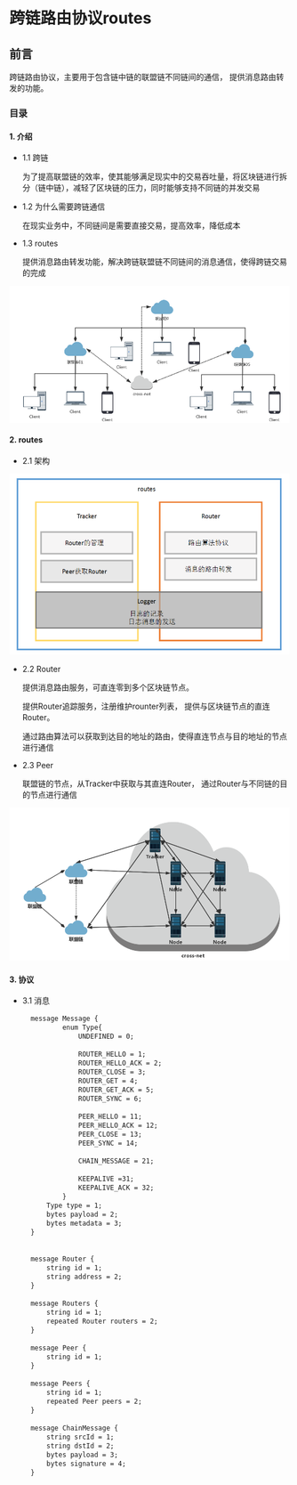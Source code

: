 # 跨链路由协议routes

## 前言
跨链路由协议，主要用于包含链中链的联盟链不同链间的通信， 提供消息路由转发的功能。

### 目录
#### 1. 介绍
- 1.1 跨链
	
	为了提高联盟链的效率，使其能够满足现实中的交易吞吐量，将区块链进行拆分（链中链），减轻了区块链的压力，同时能够支持不同链的并发交易

- 1.2 为什么需要跨链通信

	在现实业务中，不同链间是需要直接交易，提高效率，降低成本

- 1.3 routes
	
	提供消息路由转发功能，解决跨链联盟链不同链间的消息通信，使得跨链交易的完成
	
	
![](docs/imgs/chains.png)

#### 2. routes
- 2.1 架构

![](docs/imgs/models.png)

- 2.2 Router

	提供消息路由服务，可直连零到多个区块链节点。

	提供Router追踪服务，注册维护rounter列表， 提供与区块链节点的直连Router。
	
	通过路由算法可以获取到达目的地址的路由，使得直连节点与目的地址的节点进行通信
	
- 2.3 Peer
   
	联盟链的节点，从Tracker中获取与其直连Router， 通过Router与不同链的目的节点进行通信
	
![](docs/imgs/routes.png)

#### 3. 协议
- 3.1 消息

		message Message {
				enum Type{
     				UNDEFINED = 0;

        			ROUTER_HELLO = 1;
        			ROUTER_HELLO_ACK = 2;
        			ROUTER_CLOSE = 3;
        			ROUTER_GET = 4;
        			ROUTER_GET_ACK = 5;        
        			ROUTER_SYNC = 6;

        			PEER_HELLO = 11;
        			PEER_HELLO_ACK = 12;
        			PEER_CLOSE = 13;      
        			PEER_SYNC = 14;

        			CHAIN_MESSAGE = 21;

        			KEEPALIVE =31;
        			KEEPALIVE_ACK = 32;
    			}
   			Type type = 1;
    		bytes payload = 2;
    		bytes metadata = 3;
		}


		message Router {
    		string id = 1;
    		string address = 2;
		}

		message Routers {
    		string id = 1;
    		repeated Router routers = 2;
		}

		message Peer {
    		string id = 1;
		}

		message Peers {
    		string id = 1;
    		repeated Peer peers = 2;
		}

		message ChainMessage {
    		string srcId = 1;
    		string dstId = 2;
    		bytes payload = 3;
    		bytes signature = 4;
		}